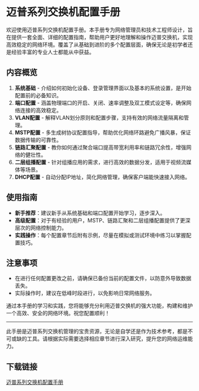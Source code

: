 # 迈普系列交换机配置手册

欢迎使用迈普系列交换机配置手册。本手册专为网络管理员和技术工程师设计，旨在提供一套全面、详细的配置指南，帮助用户更好地理解和操作迈普交换机，实现高效稳定的网络环境。覆盖了从基础到进阶的多个配置层面，确保无论是初学者还是经验丰富的专业人士都能从中获益。

## 内容概览

1. **系统基础** - 介绍如何初始化设备、登录管理界面以及基本的系统设置，是开始配置前的必备知识。
2. **端口配置** - 涵盖物理端口的开启、关闭、速率调整及双工模式设定等，确保网络连接的高效稳定。
3. **VLAN配置** - 解释VLAN划分原则和配置步骤，支持有效的网络流量隔离和管理。
4. **MSTP配置** - 多生成树协议配置指导，帮助优化网络环路避免广播风暴，保证数据传输的可靠性。
5. **链路汇聚配置** - 教你如何通过聚合端口提高带宽利用率和链路冗余性，增强网络的健壮性。
6. **二层组播配置** - 针对组播应用的需求，进行高效的数据分发，适用于视频流媒体等场景。
7. **DHCP配置** - 自动分配IP地址，简化网络管理，确保客户端能快速接入网络。

## 使用指南

- **新手推荐**：建议新手从系统基础和端口配置开始学习，逐步深入。
- **高级配置**：对于有经验的用户，MSTP、链路汇聚和二层组播配置提供了更深层次的网络控制能力。
- **实践操作**：每个配置章节后附有示例，尽量在模拟或测试环境中练习以掌握配置技巧。

## 注意事项

- 在进行任何配置更改之前，请确保已备份当前的配置文件，以防意外导致数据丢失。
- 实际操作时，建议在低峰时段进行，以免影响日常网络服务。

通过本手册的学习和实践，您将能够充分利用迈普交换机的强大功能，构建和维护一个高效、安全的网络环境。祝您配置顺利！

---

此手册是迈普系列交换机管理的宝贵资源，无论是自学还是作为技术参考，都是不可或缺的工具。请根据实际需要选择相应章节进行深入研究，提升您的网络运维能力。

## 下载链接

[迈普系列交换机配置手册](https://pan.quark.cn/s/08551b3a638e)